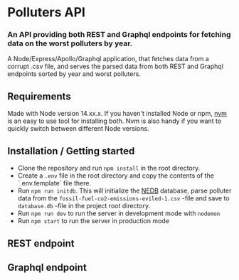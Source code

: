 # Polluters API

### An API providing both REST and Graphql endpoints for fetching data on the worst polluters by year.

A Node/Express/Apollo/Graphql application, that fetches data from a corrupt .csv file, and serves the parsed data from both REST and Graphql endpoints sorted by year and worst polluters.

## Requirements

Made with Node version 14.xx.x. If you haven't installed Node or npm, [nvm](https://github.com/nvm-sh/nvm) is an easy to use tool for installing both. Nvm is also handy if you want to quickly switch between different Node versions.

## Installation / Getting started

- Clone the repository and run `npm install` in the root directory.
- Create a `.env` file in the root directory and copy the contents of the ´.env.template` file there.
- Run `npm run initdb`. This will initialize the [NEDB](https://github.com/louischatriot/nedb) database, parse polluter data from the `fossil-fuel-co2-emissions-eviled-1.csv` -file and save to `database.db` -file in the project root directory.
- Run `npm run dev` to run the server in development mode with `nodemon`
- Run `npm start` to run the server in production mode

## REST endpoint

## Graphql endpoint
